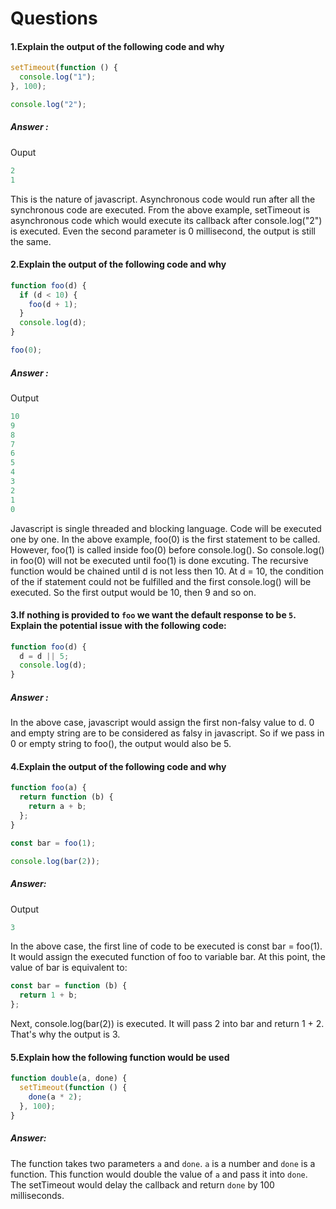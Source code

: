 # Questions

#### 1.Explain the output of the following code and why

```jsx
setTimeout(function () {
  console.log("1");
}, 100);

console.log("2");
```

##### Answer :

Ouput

```jsx
2
1
```

This is the nature of javascript. Asynchronous code would run after all the synchronous code are executed. From the above example, setTimeout is asynchronous code which would execute its callback after console.log("2") is executed. Even the second parameter is 0 millisecond, the output is still the same.

#### 2.Explain the output of the following code and why

```jsx
function foo(d) {
  if (d < 10) {
    foo(d + 1);
  }
  console.log(d);
}

foo(0);
```

##### Answer :

Output

```jsx
10
9
8
7
6
5
4
3
2
1
0
```

Javascript is single threaded and blocking language. Code will be executed one by one. In the above example, foo(0) is the first statement to be called. However, foo(1) is called inside foo(0) before console.log(). So console.log() in foo(0) will not be executed until foo(1) is done excuting. The recursive function would be chained until d is not less then 10. At d = 10, the condition of the if statement could not be fulfilled and the first console.log() will be executed. So the first output would be 10, then 9 and so on.

#### 3.If nothing is provided to `foo` we want the default response to be `5`. Explain the potential issue with the following code:

```jsx
function foo(d) {
  d = d || 5;
  console.log(d);
}
```

##### Answer :

In the above case, javascript would assign the first non-falsy value to d. 0 and empty string are to be considered as falsy in javascript. So if we pass in 0 or empty string to foo(), the output would also be 5.

#### 4.Explain the output of the following code and why

```jsx
function foo(a) {
  return function (b) {
    return a + b;
  };
}

const bar = foo(1);

console.log(bar(2));
```

##### Answer:

Output

```jsx
3
```

In the above case, the first line of code to be executed is const bar = foo(1). It would assign the executed function of foo to variable bar. At this point, the value of bar is equivalent to:

```jsx
const bar = function (b) {
  return 1 + b;
};
```

Next, console.log(bar(2)) is executed. It will pass 2 into bar and return 1 + 2. That's why the output is 3.

#### 5.Explain how the following function would be used

```jsx
function double(a, done) {
  setTimeout(function () {
    done(a * 2);
  }, 100);
}
```

##### Answer:

The function takes two parameters `a` and `done`. `a` is a number and `done` is a function. This function would double the value of `a` and pass it into `done`. The setTimeout would delay the callback and return `done` by 100 milliseconds.

